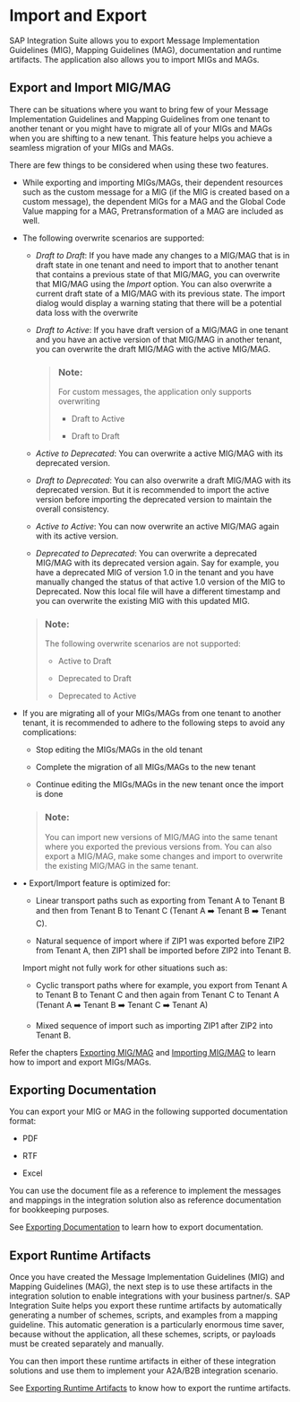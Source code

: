 <!-- loiod1e68792493540b2892119e80a32e8ae -->

<link rel="stylesheet" type="text/css" href="../css/sap-icons.css"/>

# Import and Export

SAP Integration Suite allows you to export Message Implementation Guidelines \(MIG\), Mapping Guidelines \(MAG\), documentation and runtime artifacts. The application also allows you to import MIGs and MAGs.



<a name="loiod1e68792493540b2892119e80a32e8ae__section_exq_x2b_stb"/>

## Export and Import MIG/MAG

There can be situations where you want to bring few of your Message Implementation Guidelines and Mapping Guidelines from one tenant to another tenant or you might have to migrate all of your MIGs and MAGs when you are shifting to a new tenant. This feature helps you achieve a seamless migration of your MIGs and MAGs.

There are few things to be considered when using these two features.

-   While exporting and importing MIGs/MAGs, their dependent resources such as the custom message for a MIG \(if the MIG is created based on a custom message\), the dependent MIGs for a MAG and the Global Code Value mapping for a MAG, Pretransformation of a MAG are included as well.
-   The following overwrite scenarios are supported:

    -   *Draft to Draft*: If you have made any changes to a MIG/MAG that is in draft state in one tenant and need to import that to another tenant that contains a previous state of that MIG/MAG, you can overwrite that MIG/MAG using the *Import* option. You can also overwrite a current draft state of a MIG/MAG with its previous state. The import dialog would display a warning stating that there will be a potential data loss with the overwrite

    -   *Draft to Active*: If you have draft version of a MIG/MAG in one tenant and you have an active version of that MIG/MAG in another tenant, you can overwrite the draft MIG/MAG with the active MIG/MAG.

        > ### Note:  
        > For custom messages, the application only supports overwriting
        > 
        > -   Draft to Active
        > 
        > -   Draft to Draft

    -   *Active to Deprecated*: You can overwrite a active MIG/MAG with its deprecated version.
    -   *Draft to Deprecated*: You can also overwrite a draft MIG/MAG with its deprecated version. But it is recommended to import the active version before importing the deprecated version to maintain the overall consistency.
    -   *Active to Active*: You can now overwrite an active MIG/MAG again with its active version.
    -   *Deprecated to Deprecated*: You can overwrite a deprecated MIG/MAG with its deprecated version again. Say for example, you have a deprecated MIG of version 1.0 in the tenant and you have manually changed the status of that active 1.0 version of the MIG to Deprecated. Now this local file will have a different timestamp and you can overwrite the existing MIG with this updated MIG.

    > ### Note:  
    > The following overwrite scenarios are not supported:
    > 
    > -   Active to Draft
    > 
    > -   Deprecated to Draft
    > -   Deprecated to Active

-   If you are migrating all of your MIGs/MAGs from one tenant to another tenant, it is recommended to adhere to the following steps to avoid any complications:

    -   Stop editing the MIGs/MAGs in the old tenant

    -   Complete the migration of all MIGs/MAGs to the new tenant
    -   Continue editing the MIGs/MAGs in the new tenant once the import is done

    > ### Note:  
    > You can import new versions of MIG/MAG into the same tenant where you exported the previous versions from. You can also export a MIG/MAG, make some changes and import to overwrite the existing MIG/MAG in the same tenant.

-   • Export/Import feature is optimized for:

    -   Linear transport paths such as exporting from Tenant A to Tenant B and then from Tenant B to Tenant C \(Tenant A :arrow_right: Tenant B :arrow_right: Tenant C\).

    -   Natural sequence of import where if ZIP1 was exported before ZIP2 from Tenant A, then ZIP1 shall be imported before ZIP2 into Tenant B.

    Import might not fully work for other situations such as:

    -   Cyclic transport paths where for example, you export from Tenant A to Tenant B to Tenant C and then again from Tenant C to Tenant A \(Tenant A :arrow_right: Tenant B :arrow_right: Tenant C :arrow_right: Tenant A\)

    -   Mixed sequence of import such as importing ZIP1 after ZIP2 into Tenant B.


Refer the chapters [Exporting MIG/MAG](exporting-mig-mag-c8bba26.md) and [Importing MIG/MAG](importing-mig-mag-7139aad.md) to learn how to import and export MIGs/MAGs.



<a name="loiod1e68792493540b2892119e80a32e8ae__section_dyn_3kp_stb"/>

## Exporting Documentation

You can export your MIG or MAG in the following supported documentation format:

-   PDF

-   RTF
-   Excel

You can use the document file as a reference to implement the messages and mappings in the integration solution also as reference documentation for bookkeeping purposes.

See [Exporting Documentation](exporting-documentation-f7dbd2d.md) to learn how to export documentation.



<a name="loiod1e68792493540b2892119e80a32e8ae__section_d25_kpp_stb"/>

## Export Runtime Artifacts

Once you have created the Message Implementation Guidelines \(MIG\) and Mapping Guidelines \(MAG\), the next step is to use these artifacts in the integration solution to enable integrations with your business partner/s. SAP Integration Suite helps you export these runtime artifacts by automatically generating a number of schemes, scripts, and examples from a mapping guideline. This automatic generation is a particularly enormous time saver, because without the application, all these schemes, scripts, or payloads must be created separately and manually.

You can then import these runtime artifacts in either of these integration solutions and use them to implement your A2A/B2B integration scenario.

See [Exporting Runtime Artifacts](exporting-runtime-artifacts-5ab4cfe.md) to know how to export the runtime artifacts.




